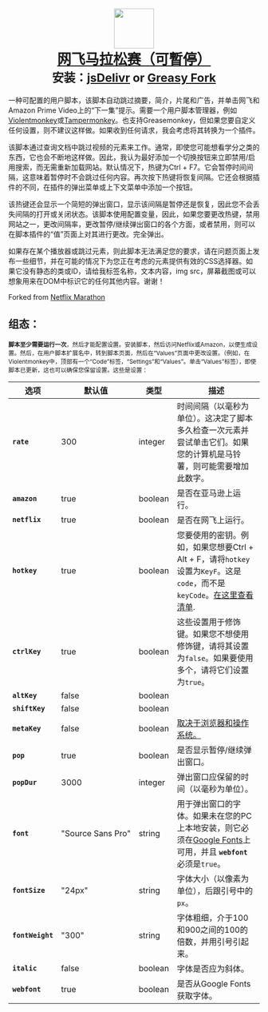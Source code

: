   <h1 align="center">
    <a href="https://github.com/aminomancer/Netflix-Marathon-Pausable"><img src="https://cdn.jsdelivr.net/gh/aminomancer/Netflix-Marathon-Pausable@latest/icon.svg" width="80em" /><br>
      <b>网飞马拉松赛（可暫停）</b></a><br>
  <sup><b>安装：<a href="https://cdn.jsdelivr.net/gh/aminomancer/Netflix-Marathon-Pausable@latest/marathon.user.js">jsDelivr</a>&nbsp;or&nbsp;<a href="https://greasyfork.org/scripts/420475-netflix-marathon-pausable/code/Netflix Marathon (Pausable).user.js">Greasy Fork</a></b></sup>
  </h1>

一种可配置的用户脚本，该脚本自动跳过摘要，简介，片尾和广告，并单击网飞和Amazon Prime Video上的“下一集”提示。需要一个用户脚本管理器，例如[Violentmonkey](https://violentmonkey.github.io/)或[Tampermonkey](https://www.tampermonkey.net/)。也支持Greasemonkey，但如果您要自定义任何设置，则不建议这样做。如果收到任何请求，我会考虑将其转换为一个插件。

该脚本通过查询文档中跳过视频的元素来工作。通常，即使您可能想看学分之类的东西，它也会不断地这样做。因此，我认为最好添加一个切换按钮来立即禁用/启用搜索，而无需重新加载网站。默认情况下，热键为Ctrl + F7。它会暂停时间间隔，这意味着暂停时不会跳过任何内容。再次按下热键将恢复间隔。它还会根据插件的不同，在插件的弹出菜单或上下文菜单中添加一个按钮。

该热键还会显示一个简短的弹出窗口，显示该间隔是暂停还是恢复，因此您不会丢失间隔的打开或关闭状态。该脚本使用配置变量，因此，如果您要更改热键，禁用网站之一，更改间隔率，更改暂停/继续弹出窗口的各个方面，或者禁用，则可以在脚本插件的“值”页面上对其进行更改。完全弹出。

如果存在某个播放器或跳过元素，则此脚本无法满足您的要求，请在问题页面上发布一些细节，并在可能的情况下为您正在考虑的元素提供有效的CSS选择器。如果它没有静态的类或ID，请给我标签名称，文本内容，img src，屏幕截图或可以想象用来在DOM中标识它的任何其他内容。谢谢！

Forked from [Netflix Marathon](https://greasyfork.org/en/scripts/30029-netflix-marathon)

<h2>组态：</h2>

<small>**脚本至少需要运行一次**，然后才能配置设置。安装脚本，然后访问Netflix或Amazon，以便生成设置。然后，在用户脚本扩展名中，转到脚本页面，然后在“Values”页面中更改设置。（例如，在Violentmonkey中，顶部有一个“Code”标签，“Settings”和“Values”。单击“Values”标签），即使脚本已更新，这也可以确保您保留设置。这些是设置：

| 选项 | 默认值 | 类型 | 描述 |
|-|-|-|-|
| **`rate`** | 300 | integer | 时间间隔（以毫秒为单位）。这决定了脚本多久检查一次元素并尝试单击它们。如果您的计算机是马铃薯，则可能需要增加此数字。 |
| **`amazon`** | true | boolean | 是否在亚马逊上运行。 |
| **`netflix`** | true | boolean | 是否在网飞上运行。 |
| **`hotkey`** | true | boolean | 您要使用的密钥。例如，如果您想要Ctrl + Alt + F，请将`hotkey`设置为`KeyF`。这是`code`，而不是`keyCode`。[在这里查看清单](https://developer.mozilla.org/en-US/docs/Web/API/KeyboardEvent/code/code_values). |
| **`ctrlKey`** | true | boolean | 这些设置用于修饰键。如果您不想使用修饰键，请将其设置为`false`。如果要使用多个，请将它们设置为`true`。 |
| **`altKey`** | false | boolean |  |
| **`shiftKey`** | false | boolean |  |
| **`metaKey`** | false | boolean | [取决于浏览器和操作系统。](https://developer.mozilla.org/en-US/docs/Web/API/KeyboardEvent/metaKey) |
| **`pop`** | true | boolean | 是否显示暂停/继续弹出窗口。 |
| **`popDur`** | 3000 | integer | 弹出窗口应保留的时间（以毫秒为单位）。 |
| **`font`** | "Source&#160;Sans&#160;Pro" | string | 用于弹出窗口的字体。如果未在您的PC上本地安装，则它必须在[Google Fonts](https://fonts.google.com/)上可用，并且 **`webfont`** 必须是`true`。 |
| **`fontSize`** | "24px" | string | 字体大小（以像素为单位），后跟引号中的`px`。 |
| **`fontWeight`** | "300" | string | 字体粗细，介于100和900之间的100的倍数，并用引号引起来。 |
| **`italic`** | false | boolean | 字体是否应为斜体。 |
| **`webfont`** | true | boolean | 是否从Google Fonts获取字体。 |
